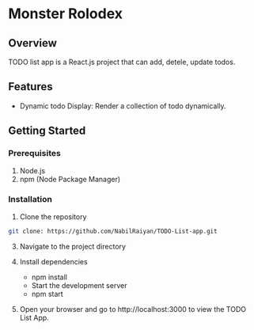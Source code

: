 # Monster Rolodex
## Overview
TODO list app is a React.js project that can add, detele, update todos. 

## Features
- Dynamic todo Display: Render a collection of todo dynamically. 

## Getting Started
### Prerequisites
 1. Node.js
 2. npm (Node Package Manager)

### Installation
  1. Clone the repository 
  ``` bash
  git clone: https://github.com/NabilRaiyan/TODO-List-app.git
```
  3. Navigate to the project directory
  4. Install dependencies
     - npm install
     - Start the development server
     - npm start
     
  5. Open your browser and go to http://localhost:3000 to view the TODO List App.
